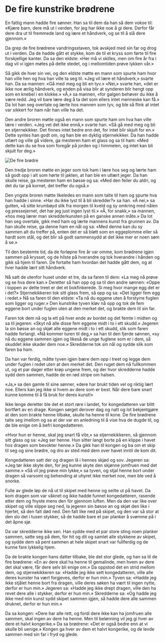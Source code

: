 # De fire kunstrike brødrene

En fattig mann hadde fire sønner. Han sa til dem da han så dem vokse til: «Kjære barn, dere må ut i verden, for jeg har ikke noe å gi dere. Derfor får dere dra ut til fremmede land og lære et håndverk, og se til å slå dere gjennom.»

Da grep de fire brødrene vandringsstaven, tok avskjed med sin far og drog ut i verden. Da de hadde gått et stykke, kom de til et kryss som førte til fire forskjellige kanter. Da sa den eldste: «Her må vi skilles, men om fire år fra i dag vil vi igjen møtes på dette stedet, og i mellomtiden prøve lykken vår.»

Så gikk de hver sin vei, og den eldste møtte en mann som spurte ham hvor han ville hen og hva han ville ta seg til. «Jeg vil lære et håndverk,» svarte han. Da sa mannen: «Gå med meg og bli en tyv.» «Nei,» svarte han, «det er ikke noe ærlig håndverk, og enden på visa blir at synderen blir hengt opp som en knebel i en klokke.» «Å,» sa mannen, «for galgen behøver du ikke å være redd. Jeg vil bare lære deg å ta det som ellers intet menneske kan få.» Da lot han seg overtale og lærte hos mannen som tyv, og ble så flink at intet var sikkert for ham når han ville ha det.

Den andre broren møtte også en mann som spurte ham om hva han ville lære i verden. «Jeg vet det ikke ennå,» svarte han. «Så gå med meg og bli en stjernekikker. Det finnes intet bedre enn det, for intet blir skjult for en.» Dette syntes han godt om, og han ble en dyktig stjernekikker. Da han hadde utlært og ville gå videre, ga mesteren ham et glass og sa til ham: «Med dette kan du se hva som foregår på jorden og i himmelen, og intet kan bli skjult for deg.»

![De fire brødre](./de_fire.png)

Den tredje broren møtte en jeger som tok ham i lære hos seg og lærte ham så godt opp i alt som hørte til jakten, at han ble en utlært jeger. Da han skulle reise, ga mesteren ham en bøsse og sa: «Med den feiler du aldri, og det du tar på kornet, det treffer du også.»

Den yngste broren møtte likeledes en mann som talte til ham og spurte hva han hadde i sinne. «Har du ikke lyst til å bli skredder?» sa han. «Å nei,» sa gutten, «å sitte krumbøyd slik fra morgen til kveld og sy omkring med nålen og pressejernet, det har jeg just ingen lyst til.» «Å, for snakk,» sa mannen, «hos meg lærer man skredderkunsten på en ganske annen måte.» Da lot han seg overtale, gikk med ham og lærte mannens kunst fra grunnen av. Da han skulle reise, ga denne ham en nål og sa: «Med denne kan du sy sammen alt du treffer på, enten det er så bløtt som en eggeplomme eller så hardt som stål, og det blir så godt sammensydd at det ikke mer er noen søm å se.»

Til den bestemte tid, da de forløpne fire år var omme, kom brødrene igjen sammen på krysset, og de hilste på hverandre og tok hverandre i hånden og gikk så hjem til faren. De fortalte ham hvordan det hadde gått dem, og at hver hadde lært sitt håndverk.

Nå satt de utenfor huset under et tre, da sa faren til dem: «La meg nå prøve og se hva dere kan.» Deretter så han opp og sa til den andre sønnen: «Oppe i toppen av dette treet er det et bokfinkerede. Si meg hvor mange egg det er i det?» Stjernekikkeren tok sitt glass frem, så opp og sa: «Det ligger fem egg i redet.» Nå sa faren til den eldste: «Ta nå du eggene uten å forstyrre fuglen som ligger og ruger.» Den kunstrike tyven kløv nå opp og tok de fem eggene bort under fuglen uten at den merket det, og brakte dem til sin far.

Faren tok dem nå og la ett på hver ende av bordet og det femte i midten og sa til jegeren: «Skyt nå alle disse fem eggene midt i to i ett skudd.» Jegeren la sin bøsse an og skjøt alle eggene midt i to i ett skudd, slik som faren hadde forlangt. «Nå kommer turen til deg,» sa han til den fjerde sønnen, «sy nå du eggene sammen igjen og likeså de unge fuglene som er i dem, så skuddet ikke skader dem noe.» Skredderne tok sin nål og sydde slik som faren ba ham.

Da han var ferdig, måtte tyven igjen bære dem opp i treet og legge dem under fuglen i redet uten at den merket det. Den ruget dem nå fullkommen ut, og et par dager etter krøp ungene frem, og der hvor skredderne hadde sydd dem sammen, hadde de en rød stripe om halsen.

«Ja,» sa den gamle til sine sønner, «dere har brukt tiden vel og riktig lært noe. Ellers kan jeg ikke si hvem av dere som er best. Når dere bare snart kunne komme til å få bruk for deres kunst!»

Ikke lenge deretter ble det et stort røre i landet, for kongedatteren var blitt bortført av en drage. Kongen sørget derover dag og natt og lot bekjentgjøre at den som brakte henne tilbake, skulle ha henne til kone. De fire brødrene talte seg imellom og sa at der var en anledning til å vise hva de dugde til, og de ble enige om å befri kongedatteren.

«Hvor hun er henne, skal jeg snart få vite,» sa stjernekikkeren, så gjennom sitt glass og sa: «Jeg ser henne. Hun sitter langt borte på en klippe i havet hos dragen som bevokter henne.» Da gikk han til kongen og ba om et skip til seg og sine brødre, og dro av sted med dem over havet inntil de kom dit.

Kongedatteren satt der og dragen lå i hennes skjød og sov. Jegeren sa: «Jeg tør ikke skyte den, for jeg kunne skyte den skjønne jomfruen med det samme.» «Så vil jeg prøve min lykke,» sa tyven, og stjal henne bort under dragen så varsomt og behending at uhyret ikke merket noe, men ble ved å snorke.

Fulle av glede løp de nå ut til skipet med henne og seilte ut på havet. Da kom dragen som var våknet og ikke hadde funnet kongedatteren, rasende etter dem og fnyste mens den fòr gjennom luften. Men da den var like over skipet og ville slippe seg ned, la jegeren sin bøsse an og skjøt den like i hjertet, så den falt død ned. Den falt like ned på skipet, og den var så stor at den slo det i tusen stykker, så de hadde bare et par planker å svømme på i det åpne sjø.

Da var skredderne ikke sen. Han sydde med et par store sting noen planker sammen, satte seg på dem, fòr hit og dit og samlet alle stykkene av skipet, og sydde dem så pent sammen at hele skipet snart var fullferdig og de kunne fare lykkelig hjem.

Da de brakte kongen hans datter tilbake, ble det stor glede, og han sa til de fire brødrene: «En av dere skal ha henne til gemalinde, men hvem av dere det skal være, får dere selv bli enige om.» Da oppstod det en strid mellom dem, og stjernekikkeren sa: «Hadde jeg ikke sett kongedatteren, ville alle deres kunster ha vært forgjeves, derfor er hun min.» Tyven sa: «Hadde jeg ikke stjålet henne bort fra dragen, ville deres søken ha vært til ingen nytte, derfor er hun min.» Jegeren sa: «Hadde jeg ikke drept dragen, ville den ha revet dere alle i stykker, derfor er hun min.» Skredderne sa: «Og hadde jeg ikke med min kunst sydd skipet sammen igjen, så hadde dere alle sammen druknet, derfor er hun min.»

Da sa kongen: «Dere har alle rett, og fordi dere ikke kan ha jomfruen alle sammen, skal ingen av dere ha henne. Men til belønning vil jeg gi hver av dere et halvt kongerike.» Da sa brødrene: «Det er også bedre enn at vi skulle bli uenige.» Kongen ga hver av dem et halvt kongerike, og de levde sammen med sin far i fryd og glede.
